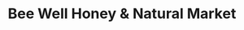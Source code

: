 ---
title: "Bee Well Honey & Natural Market"
url: /pickens/bee-well-honey-und-natural-market/
shop: Gemüse & Obst
---